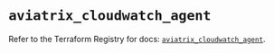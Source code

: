 # `aviatrix_cloudwatch_agent`

Refer to the Terraform Registry for docs: [`aviatrix_cloudwatch_agent`](https://registry.terraform.io/providers/aviatrixsystems/aviatrix/8.1.10/docs/resources/cloudwatch_agent).
